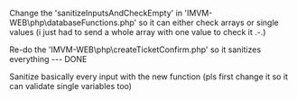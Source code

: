 Change the 'sanitizeInputsAndCheckEmpty' in 'IMVM-WEB\php\databaseFunctions.php' so it can either check arrays or single values (i just had to send a whole array with one value to check it .-.)

Re-do the 'IMVM-WEB\php\createTicketConfirm.php' so it sanitizes everything --- DONE

Sanitize basically every input with the new function (pls first change it so it can validate single variables too)